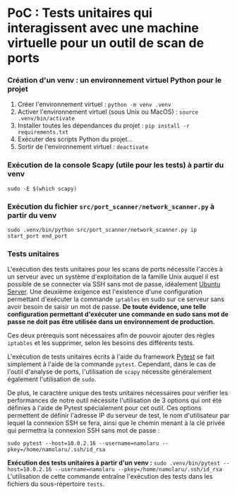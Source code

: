 # PoC : Tests unitaires qui interagissent avec une machine virtuelle pour un outil de scan de ports

### Création d'un venv : un environnement virtuel Python pour le projet
1. Créer l'environnement virtuel : `python -m venv .venv`
2. Activer l'environnement virtuel (sous Unix ou MacOS) :
   `source .venv/bin/activate`
3. Installer toutes les dépendances du projet : `pip install -r requirements.txt`
4. Exécuter des scripts Python du projet...
5. Sortir de l'environnement virtuel : `deactivate`

### Exécution de la console Scapy (utile pour les tests) à partir du venv
```sudo -E $(which scapy)```

### Exécution du fichier `src/port_scanner/network_scanner.py` à partir du venv
```sudo .venv/bin/python src/port_scanner/network_scanner.py ip start_port end_port ```


### Tests unitaires
L'exécution des tests unitaires pour les scans de ports nécessite l'accès à un serveur avec un système d'exploitation 
de la famille Unix auquel il est possible de se connecter via SSH sans mot de passe, idéalement 
[Ubuntu Server](https://ubuntu.com/download/server). Une deuxième exigence est l'existence d'une configuration 
permettant d'exécuter la commande `iptables` en sudo sur ce serveur sans avoir besoin de saisir un mot de passe. **De toute évidence, une telle configuration permettant d'exécuter une commande en sudo sans mot de passe ne doit pas être utilisée dans un environnement de production.**

Ces deux prérequis sont nécessaires afin de pouvoir ajouter des règles `iptables` et les supprimer, selon les besoins des différents tests.

L'exécution de tests unitaires écrits à l'aide du framework [Pytest](https://pytest.org/) se fait simplement à l'aide 
de la commande `pytest`. Cependant, dans le cas de l'outil d'analyse de ports, l'utilisation de `scapy` nécessite généralement également l'utilisation 
de `sudo`.

De plus, le caractère unique des tests unitaires nécessaires pour vérifier les performances de notre outil nécessite 
l'utilisation de 3 options qui ont été définies à l'aide de Pytest spécialement pour cet outil. Ces options permettent 
de définir l'adresse IP du serveur de test, le nom d'utilisateur par lequel la connexion SSH se fera, 
ainsi que le chemin menant à la clé privée qui permettra la connexion SSH sans mot de passe :
```
sudo pytest --host=10.0.2.16 --username=namolaru --pkey=/home/namolaru/.ssh/id_rsa
```

**Exécution des tests unitaires à partir d'un venv :**
`
sudo .venv/bin/pytest --host=10.0.2.16 --username=namolaru --pkey=/home/namolaru/.ssh/id_rsa
`
L'utilisation de cette commande entraîne l'exécution des tests dans les fichiers du sous-répertoire `tests`. 
